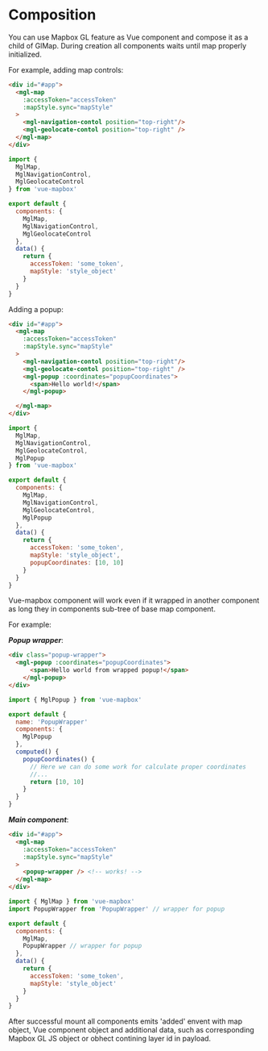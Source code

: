 # Composition
You can use Mapbox GL feature as Vue component and compose it as a child of GlMap. During creation all components waits until map properly initialized.

For example, adding map controls:

```html
<div id="#app">
  <mgl-map
    :accessToken="accessToken"
    :mapStyle.sync="mapStyle"
  >
    <mgl-navigation-contol position="top-right"/>
    <mgl-geolocate-contol position="top-right" />
  </mgl-map>
</div>
```

```javascript
import {
  MglMap,
  MglNavigationControl,
  MglGeolocateControl
} from 'vue-mapbox'

export default {
  components: {
    MglMap,
    MglNavigationControl,
    MglGeolocateControl
  },
  data() {
    return {
      accessToken: 'some_token',
      mapStyle: 'style_object'
    }
  }
}
```

Adding a popup:

```html
<div id="#app">
  <mgl-map
    :accessToken="accessToken"
    :mapStyle.sync="mapStyle"
  >
    <mgl-navigation-contol position="top-right"/>
    <mgl-geolocate-contol position="top-right" />
    <mgl-popup :coordinates="popupCoordinates">
      <span>Hello world!</span>
    </mgl-popup>

  </mgl-map>
</div>
```

```javascript
import {
  MglMap,
  MglNavigationControl,
  MglGeolocateControl,
  MglPopup
} from 'vue-mapbox'

export default {
  components: {
    MglMap,
    MglNavigationControl,
    MglGeolocateControl,
    MglPopup
  },
  data() {
    return {
      accessToken: 'some_token',
      mapStyle: 'style_object',
      popupCoordinates: [10, 10]
    }
  }
}
```

Vue-mapbox component will work even if it wrapped in another component as long they in components sub-tree of base map component.

For example:

**_Popup wrapper_**:
```html
<div class="popup-wrapper">
  <mgl-popup :coordinates="popupCoordinates">
      <span>Hello world from wrapped popup!</span>
    </mgl-popup>
</div>
```

```javascript
import { MglPopup } from 'vue-mapbox'

export default {
  name: 'PopupWrapper'
  components: {
    MglPopup
  },
  computed() {
    popupCoordinates() {
      // Here we can do some work for calculate proper coordinates
      //...
      return [10, 10]
    }
  }
}
```

**_Main component_**:
```html
<div id="#app">
  <mgl-map
    :accessToken="accessToken"
    :mapStyle.sync="mapStyle"
  >
    <popup-wrapper /> <!-- works! -->
  </mgl-map>
</div>
```

```javascript
import { MglMap } from 'vue-mapbox'
import PopupWrapper from 'PopupWrapper' // wrapper for popup

export default {
  components: {
    MglMap,
    PopupWrapper // wrapper for popup
  },
  data() {
    return {
      accessToken: 'some_token',
      mapStyle: 'style_object'
    }
  }
}
```

After successful mount all components emits 'added' envent with map object, Vue component object and additional data, such as corresponding Mapbox GL JS object or obhect contining layer id in payload.
